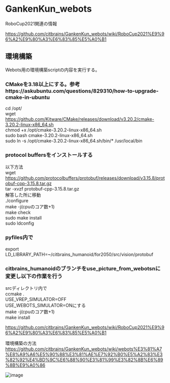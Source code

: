 # GankenKun_webots

RoboCup2021関連の情報

https://github.com/citbrains/GankenKun_webots/wiki/RoboCup2021%E9%96%A2%E9%80%A3%E6%83%85%E5%A0%B1  

## 環境構築

Webots用の環境構築scriptの内容を実行する。 
 
### CMakeを3.18以上にする。参考https://askubuntu.com/questions/829310/how-to-upgrade-cmake-in-ubuntu  
cd /opt/  
wget https://github.com/Kitware/CMake/releases/download/v3.20.2/cmake-3.20.2-linux-x86_64.sh  
chmod +x /opt/cmake-3.20.2-linux-x86_64.sh  
sudo bash cmake-3.20.2-linux-x86_64.sh  
sudo ln -s /opt/cmake-3.20.2-linux-x86_64.sh/bin/* /usr/local/bin  

### protocol buffersをインストールする  
以下方法  
wget https://github.com/protocolbuffers/protobuf/releases/download/v3.15.8/protobuf-cpp-3.15.8.tar.gz   
tar -xvzf protobuf-cpp-3.15.8.tar.gz   
解答した所に移動   
./configure   
make -j(cpuのコア数+1)  
make check   
sudo make install   
sudo ldconfig   
 
 

### pyfiles内で  
export LD_LIBRARY_PATH=~/citbrains_humanoid/for2050/src/vision/protobuf  
  
### citbrains_humanoidのブランチをuse_picture_from_webotsnに変更し以下の作業を行う  
srcディレクトリ内で  
ccmake .  
USE_VREP_SIMULATOR=OFF  
USE_WEBOTS_SIMULATOR=ONにする  
make -j(cpuのコア数+1)  
make install  

https://github.com/citbrains/GankenKun_webots/wiki/RoboCup2021%E9%96%A2%E9%80%A3%E6%83%85%E5%A0%B1  

環境構築の方法  
https://github.com/citbrains/GankenKun_webots/wiki/webots%E3%81%A7%E8%A9%A6%E5%90%88%E3%81%AE%E7%92%B0%E5%A2%83%E3%82%92%E4%BD%9C%E6%88%90%E3%81%99%E3%82%8B%E6%89%8B%E9%A0%86  

![image](https://user-images.githubusercontent.com/5755200/115998122-cc332400-a620-11eb-90d5-0e83166787e8.png)


